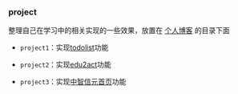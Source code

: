 ### project

整理自己在学习中的相关实现的一些效果，放置在 [个人博客](https://fuziwang.github.io) 的目录下面

+ `project1`：实现[todolist](https://fuziwang.github.io/project/todolist)功能

+ `project2`：实现[edu2act](https://fuziwang.github.io/project/edu2act)功能

+ `project3`：实现[中智信元首页](https://fuziwang.github.io/project/zzxy)功能

